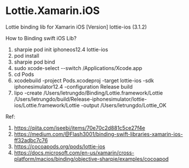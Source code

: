 # Lottie.Xamarin.iOS
Lottie binding lib for Xamarin iOS
[Version] lottie-ios (3.1.2)

How to Binding swift iOS Lib?

1. sharpie pod init iphoneos12.4 lottie-ios
2. pod install
3. sharpie pod bind
4. sudo xcode-select --switch /Applications/Xcode.app
5. cd Pods
6. xcodebuild -project Pods.xcodeproj -target lottie-ios -sdk iphonesimulator12.4 -configuration Release build
7. lipo -create /Users/letrungdo/Binding/Lottie.framework/Lottie /Users/letrungdo/build/Release-iphonesimulator/lottie-ios/Lottie.framework/Lottie -output /Users/letrungdo/Lottie_OK

Ref:
1. https://qiita.com/iseebi/items/70e70c2d881c5ce27f4e
2. https://medium.com/@Flash3001/binding-swift-libraries-xamarin-ios-ff32adbc7c76
3. https://cocoapods.org/pods/lottie-ios
4. https://docs.microsoft.com/en-us/xamarin/cross-platform/macios/binding/objective-sharpie/examples/cocoapod
